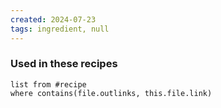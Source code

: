 ```yaml
---
created: 2024-07-23
tags: ingredient, null
---
```


### Used in these recipes

```dataview
list from #recipe
where contains(file.outlinks, this.file.link)
```